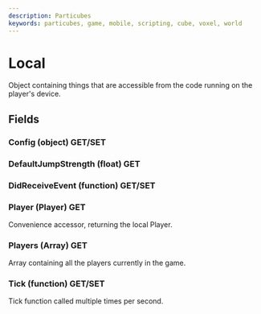 ```yaml
---
description: Particubes
keywords: particubes, game, mobile, scripting, cube, voxel, world
---
```


# Local

Object containing things that are accessible from the code running on the player's device.

## Fields

### Config (object) GET/SET

### DefaultJumpStrength (float) GET

### DidReceiveEvent (function) GET/SET

### Player (Player) GET

Convenience accessor, returning the local Player.

### Players (Array<Player>) GET

Array containing all the players currently in the game.

### Tick (function) GET/SET

Tick function called multiple times per second.